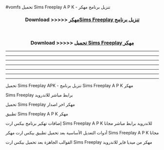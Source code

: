 #vomfs تحميل Sims Freeplay  A P K - تنزيل برنامج مهكر



<div align="center">
<h3>Download >>>>> <a href="https://runaway1.web.app/?sq=Sims Freeplay ">مهكرSims Freeplay  تنزيل برنامج</a></h3><br>

<h3>Download >>>>> <a href="https://runaway1.web.app/?sq=Sims Freeplay ">تحميل Sims Freeplay  مهكر</a></h3>
</div>


----------------------------------------------------------

----------------------------------------------------------

----------------------------------------------------------

----------------------------------------------------------

----------------------------------------------------------

----------------------------------------------------------

----------------------------------------------------------

تحميل Sims Freeplay  APK - تنزيل برنامج Sims Freeplay  A P K مهكر

Sims Freeplay  برابط مباشر للاندرويد

تحميل Sims Freeplay  مهكر اخر اصدار

تطبيق Sims Freeplay  A P K مهكر

إضافات تهكير برنامج بيكس ارت Sims Freeplay  A P K للاندرويد برابط مباشر مجانا

أدوات التعديل الأساسية بعد تحميل تطبيق بيكس ارت مهكر Sims Freeplay  A P K مجانا

القوالب الجاهزة بعد تحميل بيكس ارت Sims Freeplay  مهكر من ميديا فاير للاندرويد


